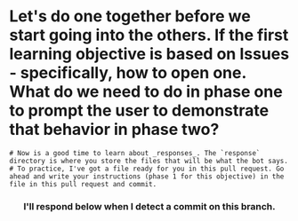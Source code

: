  # Let's do one together before we start going into the others. If the first learning objective is based on Issues - specifically, how to open one. What do we need to do in phase one to prompt the user to demonstrate that behavior in phase two?
    # Now is a good time to learn about _responses_. The `response` directory is where you store the files that will be what the bot says.
    # To practice, I've got a file ready for you in this pull request. Go ahead and write your instructions (phase 1 for this objective) in the file in this pull request and commit.

<h3 align="center">I'll respond below when I detect a commit on this branch.</h3>
